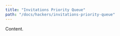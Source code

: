 ```yaml
---
title: "Invitations Priority Queue"
path: "/docs/hackers/invitations-priority-queue"
---
```


Content.
